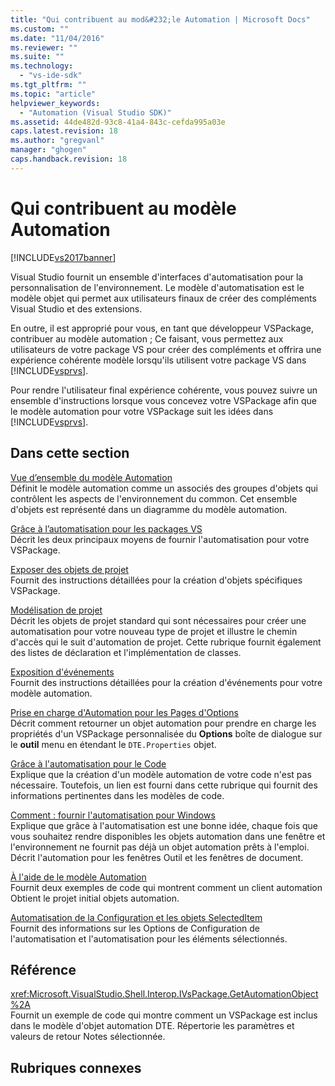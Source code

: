 ```yaml
---
title: "Qui contribuent au mod&#232;le Automation | Microsoft Docs"
ms.custom: ""
ms.date: "11/04/2016"
ms.reviewer: ""
ms.suite: ""
ms.technology: 
  - "vs-ide-sdk"
ms.tgt_pltfrm: ""
ms.topic: "article"
helpviewer_keywords: 
  - "Automation (Visual Studio SDK)"
ms.assetid: 44de482d-93c8-41a4-843c-cefda995a03e
caps.latest.revision: 18
ms.author: "gregvanl"
manager: "ghogen"
caps.handback.revision: 18
---
```

# Qui contribuent au mod&#232;le Automation
[!INCLUDE[vs2017banner](../../code-quality/includes/vs2017banner.md)]

Visual Studio fournit un ensemble d'interfaces d'automatisation pour la personnalisation de l'environnement. Le modèle d'automatisation est le modèle objet qui permet aux utilisateurs finaux de créer des compléments Visual Studio et des extensions.  
  
 En outre, il est approprié pour vous, en tant que développeur VSPackage, contribuer au modèle automation ; Ce faisant, vous permettez aux utilisateurs de votre package VS pour créer des compléments et offrira une expérience cohérente modèle lorsqu'ils utilisent votre package VS dans [!INCLUDE[vsprvs](../../code-quality/includes/vsprvs_md.md)].  
  
 Pour rendre l'utilisateur final expérience cohérente, vous pouvez suivre un ensemble d'instructions lorsque vous concevez votre VSPackage afin que le modèle automation pour votre VSPackage suit les idées dans [!INCLUDE[vsprvs](../../code-quality/includes/vsprvs_md.md)].  
  
## Dans cette section  
 [Vue d’ensemble du modèle Automation](../../extensibility/internals/automation-model-overview.md)  
 Définit le modèle automation comme un associés des groupes d'objets qui contrôlent les aspects de l'environnement du common. Cet ensemble d'objets est représenté dans un diagramme du modèle automation.  
  
 [Grâce à l’automatisation pour les packages VS](../../extensibility/internals/providing-automation-for-vspackages.md)  
 Décrit les deux principaux moyens de fournir l'automatisation pour votre VSPackage.  
  
 [Exposer des objets de projet](../../extensibility/internals/exposing-project-objects.md)  
 Fournit des instructions détaillées pour la création d'objets spécifiques VSPackage.  
  
 [Modélisation de projet](../../extensibility/internals/project-modeling.md)  
 Décrit les objets de projet standard qui sont nécessaires pour créer une automatisation pour votre nouveau type de projet et illustre le chemin d'accès qui le suit d'automation de projet. Cette rubrique fournit également des listes de déclaration et l'implémentation de classes.  
  
 [Exposition d'événements](../../extensibility/internals/exposing-events-in-the-visual-studio-sdk.md)  
 Fournit des instructions détaillées pour la création d'événements pour votre modèle automation.  
  
 [Prise en charge d'Automation pour les Pages d'Options](../../extensibility/internals/automation-support-for-options-pages.md)  
 Décrit comment retourner un objet automation pour prendre en charge les propriétés d'un VSPackage personnalisée du **Options** boîte de dialogue sur le **outil** menu en étendant le `DTE.Properties` objet.  
  
 [Grâce à l'automatisation pour le Code](../../extensibility/internals/providing-automation-for-code.md)  
 Explique que la création d'un modèle automation de votre code n'est pas nécessaire. Toutefois, un lien est fourni dans cette rubrique qui fournit des informations pertinentes dans les modèles de code.  
  
 [Comment : fournir l'automatisation pour Windows](../../extensibility/internals/how-to-provide-automation-for-windows.md)  
 Explique que grâce à l'automatisation est une bonne idée, chaque fois que vous souhaitez rendre disponibles les objets automation dans une fenêtre et l'environnement ne fournit pas déjà un objet automation prêts à l'emploi. Décrit l'automation pour les fenêtres Outil et les fenêtres de document.  
  
 [À l'aide de le modèle Automation](../../extensibility/internals/using-the-automation-model.md)  
 Fournit deux exemples de code qui montrent comment un client automation Obtient le projet initial objets automation.  
  
 [Automatisation de la Configuration et les objets SelectedItem](../../extensibility/internals/automation-for-configuration-and-selecteditem-objects.md)  
 Fournit des informations sur les Options de Configuration de l'automatisation et l'automatisation pour les éléments sélectionnés.  
  
## Référence  
 <xref:Microsoft.VisualStudio.Shell.Interop.IVsPackage.GetAutomationObject%2A>  
 Fournit un exemple de code qui montre comment un VSPackage est inclus dans le modèle d'objet automation DTE. Répertorie les paramètres et valeurs de retour Notes sélectionnée.  
  
## Rubriques connexes